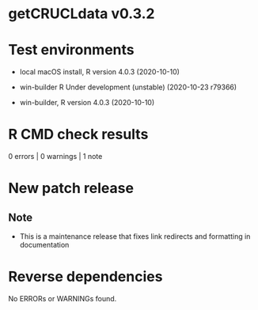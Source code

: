 # getCRUCLdata v0.3.2

# Test environments

- local macOS install, R version 4.0.3 (2020-10-10)

- win-builder R Under development (unstable) (2020-10-23 r79366)

- win-builder, R version 4.0.3 (2020-10-10)

# R CMD check results

0 errors | 0 warnings | 1 note

# New patch release

## Note

- This is a maintenance release that fixes link redirects and formatting in documentation

# Reverse dependencies

No ERRORs or WARNINGs found.
